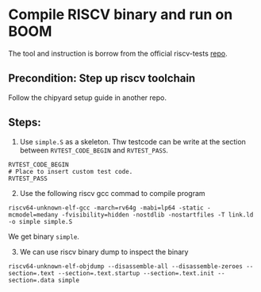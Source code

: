 # Compile RISCV binary and run on BOOM

The tool and instruction is borrow from the official riscv-tests [repo](https://github.com/riscv-software-src/riscv-tests). 

## Precondition: Step up riscv toolchain
Follow the chipyard setup guide in another repo.

## Steps: 
1. Use ```simple.S``` as a skeleton. Thw testcode can be write at the section between ```RVTEST_CODE_BEGIN``` and ```RVTEST_PASS```. 

```
RVTEST_CODE_BEGIN
# Place to insert custom test code. 
RVTEST_PASS
```
2. Use the following riscv gcc commad to compile program
```
riscv64-unknown-elf-gcc -march=rv64g -mabi=lp64 -static -mcmodel=medany -fvisibility=hidden -nostdlib -nostartfiles -T link.ld -o simple simple.S
```
We get binary ```simple```. 

3. We can use riscv binary dump to inspect the binary
```
riscv64-unknown-elf-objdump --disassemble-all --disassemble-zeroes --section=.text --section=.text.startup --section=.text.init --section=.data simple
```

